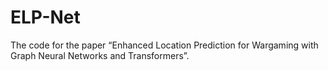 # ELP-Net
The code for the paper “Enhanced Location Prediction for Wargaming with Graph Neural Networks and Transformers”.
